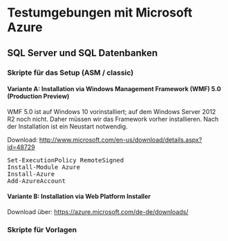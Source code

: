 # Testumgebungen mit Microsoft Azure
## SQL Server und SQL Datenbanken

### Skripte für das Setup (ASM / classic)

#### Variante A: Installation via Windows Management Framework (WMF) 5.0 (Production Preview)

WMF 5.0 ist auf Windows 10 vorinstalliert; auf dem Windows Server 2012 R2 noch nicht. 
Daher müssen wir das Framework vorher installieren. Nach der Installation ist ein Neustart notwendig.

Download: http://www.microsoft.com/en-us/download/details.aspx?id=48729

<pre>
Set-ExecutionPolicy RemoteSigned  
Install-Module Azure  
Install-Azure 
Add-AzureAccount
</pre>

#### Variante B: Installation via Web Platform Installer

Download über: https://azure.microsoft.com/de-de/downloads/

### Skripte für Vorlagen
